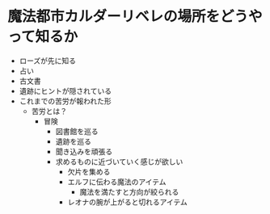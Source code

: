 # 魔法都市カルダーリベレの場所をどうやって知るか
- ローズが先に知る
- 占い
- 古文書
- 遺跡にヒントが隠されている
- これまでの苦労が報われた形
  - 苦労とは？
    - 冒険
      - 図書館を巡る
      - 遺跡を巡る
      - 聞き込みを頑張る
      - 求めるものに近づいていく感じが欲しい
        - 欠片を集める
        - エルフに伝わる魔法のアイテム
          - 魔法を満たすと方向が絞られる
        - レオナの腕が上がると切れるアイテム
